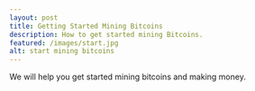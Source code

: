 ```yaml
---
layout: post
title: Getting Started Mining Bitcoins
description: How to get started mining Bitcoins.
featured: /images/start.jpg
alt: start mining bitcoins
---
```


We will help you get started mining bitcoins and making money.